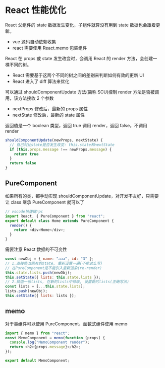 # React 性能优化

React 父组件的 state 数据发生变化，子组件就算没有用到 state 数据也会跟着更新。

- vue 源码自动依赖收集
- react 需要使用 React.memo 包装组件

React 在 props 或 state 发生改变时，会调用 React 的 render 方法，会创建一棵不同的树。

- React 需要基于这两个不同的树之间的差别来判断如何有效的更新 UI
- React 进入了 diff 算法来优化

可以通过 shouldComponentUpdate 方法(简称 SCU)控制 render 方法是否被调用，该方法接收 2 个参数

- nextProps 修改后，最新的 props 属性
- nextState 修改后，最新的 state 属性

返回值是一个 boolean 类型，返回 true 调用 render，返回 false，不调用 render

```js
shouldComponentUpdate(newProps, nextState) {
  // 自己对比state是否发生改变: this.state和nextState
  if (this.props.message !== newProps.message) {
    return true
  }
  return false
}
```

## PureComponent

如果所有的类，都手动实现 shouldComponentUpdate，对开发不友好，只需要让 class 继承 PureComponent 就可以了

```js
// vscode快捷键rpc
import React, { PureComponent } from "react";
export default class Home extends PureComponent {
  render() {
    return <div>Home</div>;
  }
}
```

需要注意 React 数据的不可变性

```js
const newObj = { name: "aaa", id: "3" };
// 1.直接修改原有的state, 重新设置一遍(不能这么写)
// 在PureComponent是不能引入重新渲染(re-render)
this.state.lists.push(newObj);
this.setState({ lists: this.state.lists });
// 2.赋值一份lists, 在新的lists中修改, 设置新的lists(正确写法)
const lists = [...this.state.lists];
lists.push(newObj);
this.setState({ lists: lists });
```

## memo

对于类组件可以使用 PureComponent，函数式组件使用 memo

```js
import { memo } from "react";
const MemoComponent = memo(function (props) {
  console.log("MemoComponent render");
  return <h2>{props.message}</h2>;
});

export default MemoComponent;
```
